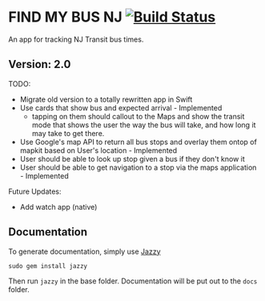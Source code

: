 # FIND MY BUS NJ [![Build Status](https://www.bitrise.io/app/5c8adfc7a3ee8755.svg?token=LiaTatcc2s4PIYhhSC-G6A&branch=master)](https://www.bitrise.io/app/5c8adfc7a3ee8755)
An app for tracking NJ Transit bus times.

## Version: 2.0
TODO:
- Migrate old version to a totally rewritten app in Swift
- Use cards that show bus and expected arrival - Implemented
    * tapping on them should callout to the Maps and show the transit mode that shows the user the way the bus will take, and how long it may take to get there.
- Use Google's map API to return all bus stops and overlay them ontop of mapkit based on User's location - Implemented
- User should be able to look up stop given a bus if they don't know it
- User should be able to get navigation to a stop via the maps application - Implemented

Future Updates:
- Add watch app (native)

## Documentation
To generate documentation, simply use [Jazzy](https://github.com/realm/jazzy)

`sudo gem install jazzy`

Then run `jazzy` in the base folder. Documentation will be put out to the `docs` folder.